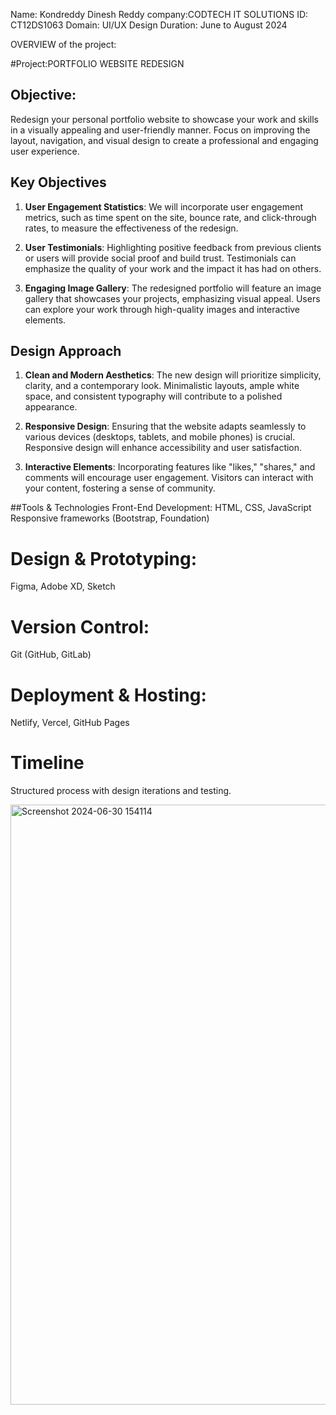 Name: Kondreddy Dinesh Reddy
company:CODTECH IT SOLUTIONS
ID: CT12DS1063
Domain: UI/UX Design
Duration: June to August 2024

 
OVERVIEW of the project:

#Project:PORTFOLIO WEBSITE REDESIGN

## Objective:

Redesign your personal portfolio website to showcase your work and skills in a visually appealing and user-friendly manner. Focus on improving the layout, navigation, and
visual design to create a professional and engaging user experience.

## Key Objectives
1. **User Engagement Statistics**: We will incorporate user engagement metrics, such as time spent on the site, bounce rate, and click-through rates, to measure the effectiveness of the redesign.

2. **User Testimonials**: Highlighting positive feedback from previous clients or users will provide social proof and build trust. Testimonials can emphasize the quality of your work and the impact it has had on others.

3. **Engaging Image Gallery**: The redesigned portfolio will feature an image gallery that showcases your projects, emphasizing visual appeal. Users can explore your work through high-quality images and interactive elements.

## Design Approach
1. **Clean and Modern Aesthetics**: The new design will prioritize simplicity, clarity, and a contemporary look. Minimalistic layouts, ample white space, and consistent typography will contribute to a polished appearance.

2. **Responsive Design**: Ensuring that the website adapts seamlessly to various devices (desktops, tablets, and mobile phones) is crucial. Responsive design will enhance accessibility and user satisfaction.

3. **Interactive Elements**: Incorporating features like "likes," "shares," and comments will encourage user engagement. Visitors can interact with your content, fostering a sense of community.

##Tools & Technologies
Front-End Development:
HTML, CSS, JavaScript
Responsive frameworks (Bootstrap, Foundation)
# Design & Prototyping:
 Figma, Adobe XD, Sketch
# Version Control:
 Git (GitHub, GitLab)
# Deployment & Hosting:
 Netlify, Vercel, GitHub Pages
# Timeline
 Structured process with design iterations and testing.


<img width="960" alt="Screenshot 2024-06-30 154114" src="https://github.com/dines86/CODTECH-Task-1/assets/174235029/b60e1064-ebaa-42a1-b625-75cc3e1563a4">
